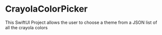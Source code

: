 # CrayolaColorPicker
This SwiftUI Project allows the user to choose a theme from a JSON list of all the crayola colors
